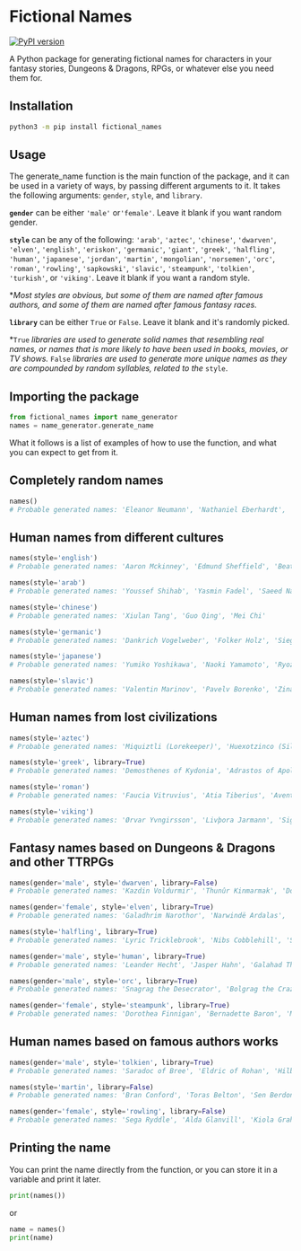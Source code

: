 # Fictional Names

[![PyPI version](https://d25lcipzij17d.cloudfront.net/badge.svg?id=py&r=r&ts=1683906897&type=6e&v=0.2.2&x2=0)](https://pypi.org/project/fictional-names/)

A Python package for generating fictional names for characters in your fantasy stories, Dungeons & Dragons, RPGs, or whatever else you need them for.

## Installation

```bash
python3 -m pip install fictional_names
```
## Usage

The generate_name function is the main function of the package, and it can be used in a variety of ways, by passing different arguments to it. It takes the following arguments: `gender`, `style`, and `library`.

**`gender`** can be either `'male'` or`'female'`. Leave it blank if you want random gender.

**`style`** can be any of the following: `'arab'`, `'aztec'`, `'chinese'`, `'dwarven'`, `'elven'`, `'english'`, `'eriskon'`, `'germanic'`, `'giant'`, `'greek'`, `'halfling'`, `'human'`, `'japanese'`, `'jordan'`, `'martin'`, `'mongolian'`, `'norsemen'`, `'orc'`, `'roman'`, `'rowling'`, `'sapkowski'`, `'slavic'`, `'steampunk'`, `'tolkien'`, `'turkish'`, or `'viking'`. Leave it blank if you want a random style.

**Most styles are obvious, but some of them are named after famous authors, and some of them are named after famous fantasy races.*

**`library`** can be either `True` or `False`. Leave it blank and it's randomly picked. 

*`True` *libraries are used to generate solid names that resembling real names, or names that is more likely to have been used in books, movies, or TV shows.* `False` *libraries are used to generate more unique names as they are compounded by random syllables, related to the* `style`.

## Importing the package
```python
from fictional_names import name_generator
names = name_generator.generate_name
```

What it follows is a list of examples of how to use the function, and what you can expect to get from it.

## Completely random names
```python
names()
# Probable generated names: 'Eleanor Neumann', 'Nathaniel Eberhardt', 'Yolotzintli (Ethereal Mist)', 'Isabeau of Rhovanion', 'Barthanes al'Tealdar', 'Arabella Bryce', 'Sicilia Lucretillus', 'Orggol the Ruiner', 'Bolbo Honeydew', 'Gerda Einarsdottir', 'Ganoes Untor'
```

## Human names from different cultures
```python
names(style='english')
# Probable generated names: 'Aaron Mckinney', 'Edmund Sheffield', 'Beatrix Moss'

names(style='arab')
# Probable generated names: 'Youssef Shihab', 'Yasmin Fadel', 'Saeed Nader'

names(style='chinese')
# Probable generated names: 'Xiulan Tang', 'Guo Qing', 'Mei Chi'

names(style='germanic')
# Probable generated names: 'Dankrich Vogelweber', 'Folker Holz', 'Siegfried Wiedemann'

names(style='japanese')
# Probable generated names: 'Yumiko Yoshikawa', 'Naoki Yamamoto', 'Ryozo Nagano'

names(style='slavic')
# Probable generated names: 'Valentin Marinov', 'Pavelv Borenko', 'Zina Kovačević'
```
## Human names from lost civilizations
```python
names(style='aztec')
# Probable generated names: 'Miquiztli (Lorekeeper)', 'Huexotzinco (Silver Mist)', 'Callitli Tlanitl'

names(style='greek', library=True)
# Probable generated names: 'Demosthenes of Kydonia', 'Adrastos of Apollonia', 'Kallisto of Larissa'

names(style='roman')
# Probable generated names: 'Faucia Vitruvius', 'Atia Tiberius', 'Aventinus Calpurnius'

names(style='viking')
# Probable generated names: 'Ørvar Yvngirsson', 'Livþora Jarmann', 'Siggyða Norrav'
```

## Fantasy names based on Dungeons & Dragons and other TTRPGs
```python
names(gender='male', style='dwarven', library=False)
# Probable generated names: 'Kazdin Voldurmir', 'Thunûr Kinmarmak', 'Dorgǎrn Bǎlthrak'

names(gender='female', style='elven', library=True)
# Probable generated names: 'Galadhrim Narothor', 'Narwindë Ardalas', 'Ermalinde Nimrith'

names(style='halfling', library=True)
# Probable generated names: 'Lyric Tricklebrook', 'Nibs Cobblehill', 'Sylvia Wildflower'

names(gender='male', style='human', library=True)
# Probable generated names: 'Leander Hecht', 'Jasper Hahn', 'Galahad Thiele'

names(gender='male', style='orc', library=True)
# Probable generated names: 'Snagrag the Desecrator', 'Bolgrag the Crazed', 'Thak the Deathbringer'

names(gender='female', style='steampunk', library=True)
# Probable generated names: 'Dorothea Finnigan', 'Bernadette Baron', 'Mathilda Tarleton'
```

## Human names based on famous authors works
```python
names(gender='male', style='tolkien', library=True)
# Probable generated names: 'Saradoc of Bree', 'Eldric of Rohan', 'Hilbert of Dol Guldur'

names(style='martin', library=False)
# Probable generated names: 'Bran Conford', 'Toras Belton', 'Sen Berdon'

names(gender='female', style='rowling', library=False)
# Probable generated names: 'Sega Ryddle', 'Alda Glanvill', 'Kiola Graham'
```

## Printing the name
You can print the name directly from the function, or you can store it in a variable and print it later.
```python
print(names())
```
or
```python
name = names()
print(name)
```